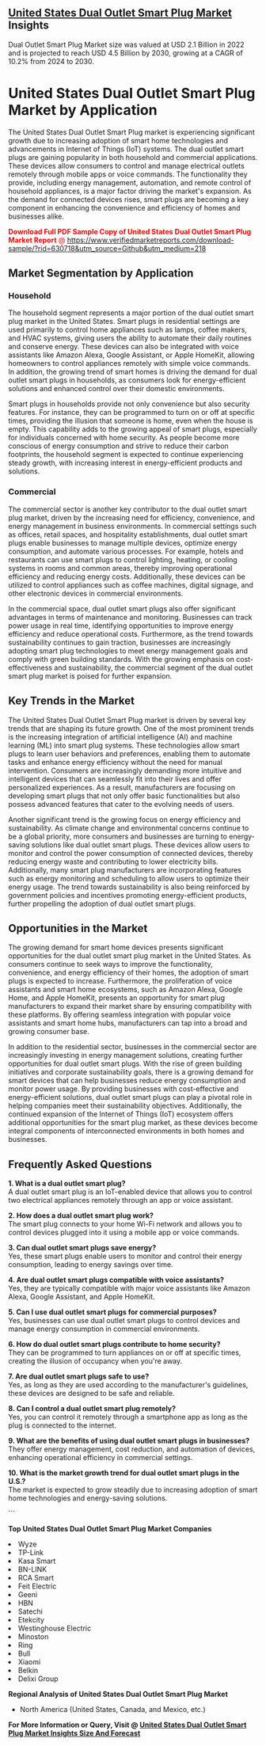 <h2><a href="https://www.verifiedmarketreports.com/download-sample/?rid=630718&amp;utm_source=Github&amp;utm_medium=218" target="_blank">United States Dual Outlet Smart Plug Market</a> Insights</h2><p>Dual Outlet Smart Plug Market size was valued at USD 2.1 Billion in 2022 and is projected to reach USD 4.5 Billion by 2030, growing at a CAGR of 10.2% from 2024 to 2030.</p><p> <h1>United States Dual Outlet Smart Plug Market by Application</h1> <p>The United States Dual Outlet Smart Plug market is experiencing significant growth due to increasing adoption of smart home technologies and advancements in Internet of Things (IoT) systems. The dual outlet smart plugs are gaining popularity in both household and commercial applications. These devices allow consumers to control and manage electrical outlets remotely through mobile apps or voice commands. The functionality they provide, including energy management, automation, and remote control of household appliances, is a major factor driving the market's expansion. As the demand for connected devices rises, smart plugs are becoming a key component in enhancing the convenience and efficiency of homes and businesses alike.</p> <p><p><span class=""><span style="color: #ff0000;"><strong>Download Full PDF Sample Copy of United States Dual Outlet Smart Plug Market Report</strong> @ </span><a href="https://www.verifiedmarketreports.com/download-sample/?rid=630718&amp;utm_source=Github&amp;utm_medium=218" target="_blank">https://www.verifiedmarketreports.com/download-sample/?rid=630718&amp;utm_source=Github&amp;utm_medium=218</a></span></p></p> <h2>Market Segmentation by Application</h2> <h3>Household</h3> <p>The household segment represents a major portion of the dual outlet smart plug market in the United States. Smart plugs in residential settings are used primarily to control home appliances such as lamps, coffee makers, and HVAC systems, giving users the ability to automate their daily routines and conserve energy. These devices can also be integrated with voice assistants like Amazon Alexa, Google Assistant, or Apple HomeKit, allowing homeowners to control appliances remotely with simple voice commands. In addition, the growing trend of smart homes is driving the demand for dual outlet smart plugs in households, as consumers look for energy-efficient solutions and enhanced control over their domestic environments.</p> <p>Smart plugs in households provide not only convenience but also security features. For instance, they can be programmed to turn on or off at specific times, providing the illusion that someone is home, even when the house is empty. This capability adds to the growing appeal of smart plugs, especially for individuals concerned with home security. As people become more conscious of energy consumption and strive to reduce their carbon footprints, the household segment is expected to continue experiencing steady growth, with increasing interest in energy-efficient products and solutions.</p> <h3>Commercial</h3> <p>The commercial sector is another key contributor to the dual outlet smart plug market, driven by the increasing need for efficiency, convenience, and energy management in business environments. In commercial settings such as offices, retail spaces, and hospitality establishments, dual outlet smart plugs enable businesses to manage multiple devices, optimize energy consumption, and automate various processes. For example, hotels and restaurants can use smart plugs to control lighting, heating, or cooling systems in rooms and common areas, thereby improving operational efficiency and reducing energy costs. Additionally, these devices can be utilized to control appliances such as coffee machines, digital signage, and other electronic devices in commercial environments.</p> <p>In the commercial space, dual outlet smart plugs also offer significant advantages in terms of maintenance and monitoring. Businesses can track power usage in real time, identifying opportunities to improve energy efficiency and reduce operational costs. Furthermore, as the trend towards sustainability continues to gain traction, businesses are increasingly adopting smart plug technologies to meet energy management goals and comply with green building standards. With the growing emphasis on cost-effectiveness and sustainability, the commercial segment of the dual outlet smart plug market is poised for further expansion.</p> <h2>Key Trends in the Market</h2> <p>The United States Dual Outlet Smart Plug market is driven by several key trends that are shaping its future growth. One of the most prominent trends is the increasing integration of artificial intelligence (AI) and machine learning (ML) into smart plug systems. These technologies allow smart plugs to learn user behaviors and preferences, enabling them to automate tasks and enhance energy efficiency without the need for manual intervention. Consumers are increasingly demanding more intuitive and intelligent devices that can seamlessly fit into their lives and offer personalized experiences. As a result, manufacturers are focusing on developing smart plugs that not only offer basic functionalities but also possess advanced features that cater to the evolving needs of users.</p> <p>Another significant trend is the growing focus on energy efficiency and sustainability. As climate change and environmental concerns continue to be a global priority, more consumers and businesses are turning to energy-saving solutions like dual outlet smart plugs. These devices allow users to monitor and control the power consumption of connected devices, thereby reducing energy waste and contributing to lower electricity bills. Additionally, many smart plug manufacturers are incorporating features such as energy monitoring and scheduling to allow users to optimize their energy usage. The trend towards sustainability is also being reinforced by government policies and incentives promoting energy-efficient products, further propelling the adoption of dual outlet smart plugs.</p> <h2>Opportunities in the Market</h2> <p>The growing demand for smart home devices presents significant opportunities for the dual outlet smart plug market in the United States. As consumers continue to seek ways to improve the functionality, convenience, and energy efficiency of their homes, the adoption of smart plugs is expected to increase. Furthermore, the proliferation of voice assistants and smart home ecosystems, such as Amazon Alexa, Google Home, and Apple HomeKit, presents an opportunity for smart plug manufacturers to expand their market share by ensuring compatibility with these platforms. By offering seamless integration with popular voice assistants and smart home hubs, manufacturers can tap into a broad and growing consumer base.</p> <p>In addition to the residential sector, businesses in the commercial sector are increasingly investing in energy management solutions, creating further opportunities for dual outlet smart plugs. With the rise of green building initiatives and corporate sustainability goals, there is a growing demand for smart devices that can help businesses reduce energy consumption and monitor power usage. By providing businesses with cost-effective and energy-efficient solutions, dual outlet smart plugs can play a pivotal role in helping companies meet their sustainability objectives. Additionally, the continued expansion of the Internet of Things (IoT) ecosystem offers additional opportunities for the smart plug market, as these devices become integral components of interconnected environments in both homes and businesses.</p> <h2>Frequently Asked Questions</h2> <p><b>1. What is a dual outlet smart plug?</b><br> A dual outlet smart plug is an IoT-enabled device that allows you to control two electrical appliances remotely through an app or voice assistant.</p> <p><b>2. How does a dual outlet smart plug work?</b><br> The smart plug connects to your home Wi-Fi network and allows you to control devices plugged into it using a mobile app or voice commands.</p> <p><b>3. Can dual outlet smart plugs save energy?</b><br> Yes, these smart plugs enable users to monitor and control their energy consumption, leading to energy savings over time.</p> <p><b>4. Are dual outlet smart plugs compatible with voice assistants?</b><br> Yes, they are typically compatible with major voice assistants like Amazon Alexa, Google Assistant, and Apple HomeKit.</p> <p><b>5. Can I use dual outlet smart plugs for commercial purposes?</b><br> Yes, businesses can use dual outlet smart plugs to control devices and manage energy consumption in commercial environments.</p> <p><b>6. How do dual outlet smart plugs contribute to home security?</b><br> They can be programmed to turn appliances on or off at specific times, creating the illusion of occupancy when you're away.</p> <p><b>7. Are dual outlet smart plugs safe to use?</b><br> Yes, as long as they are used according to the manufacturer's guidelines, these devices are designed to be safe and reliable.</p> <p><b>8. Can I control a dual outlet smart plug remotely?</b><br> Yes, you can control it remotely through a smartphone app as long as the plug is connected to the internet.</p> <p><b>9. What are the benefits of using dual outlet smart plugs in businesses?</b><br> They offer energy management, cost reduction, and automation of devices, enhancing operational efficiency in commercial settings.</p> <p><b>10. What is the market growth trend for dual outlet smart plugs in the U.S.?</b><br> The market is expected to grow steadily due to increasing adoption of smart home technologies and energy-saving solutions.</p> ```</p><p><strong>Top United States Dual Outlet Smart Plug Market Companies</strong></p><div data-test-id=""><p><li>Wyze</li><li> TP-Link</li><li> Kasa Smart</li><li> BN-LINK</li><li> RCA Smart</li><li> Feit Electric</li><li> Geeni</li><li> HBN</li><li> Satechi</li><li> Etekcity</li><li> Westinghouse Electric</li><li> Minoston</li><li> Ring</li><li> Bull</li><li> Xiaomi</li><li> Belkin</li><li> Delixi Group</li></p><div><strong>Regional Analysis of&nbsp;United States Dual Outlet Smart Plug Market</strong></div><ul><li dir="ltr"><p dir="ltr">North America&nbsp;(United States, Canada, and Mexico, etc.)</p></li></ul><p><strong>For More Information or Query, Visit @&nbsp;</strong><strong><a href="https://www.verifiedmarketreports.com/product/dual-outlet-smart-plug-market/?utm_source=Github&amp;utm_medium=218" target="_blank">United States Dual Outlet Smart Plug Market Insights Size And Forecast</a></strong></p></div>
